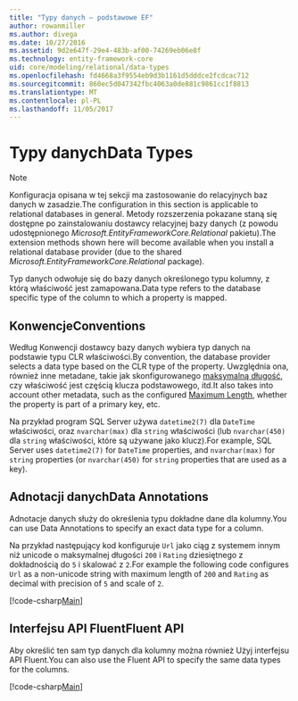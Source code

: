 ```yaml
---
title: "Typy danych — podstawowe EF"
author: rowanmiller
ms.author: divega
ms.date: 10/27/2016
ms.assetid: 9d2e647f-29e4-483b-af00-74269eb06e8f
ms.technology: entity-framework-core
uid: core/modeling/relational/data-types
ms.openlocfilehash: fd4668a3f9554eb9d3b1161d5dddce2fcdcac712
ms.sourcegitcommit: 860ec5d047342fbc4063a0de881c9861cc1f8813
ms.translationtype: MT
ms.contentlocale: pl-PL
ms.lasthandoff: 11/05/2017
---
```

# <a name="data-types"></a><span data-ttu-id="1fb9e-102">Typy danych</span><span class="sxs-lookup"><span data-stu-id="1fb9e-102">Data Types</span></span>

> [!NOTE]  
> <span data-ttu-id="1fb9e-103">Konfiguracja opisana w tej sekcji ma zastosowanie do relacyjnych baz danych w zasadzie.</span><span class="sxs-lookup"><span data-stu-id="1fb9e-103">The configuration in this section is applicable to relational databases in general.</span></span> <span data-ttu-id="1fb9e-104">Metody rozszerzenia pokazane staną się dostępne po zainstalowaniu dostawcy relacyjnej bazy danych (z powodu udostępnionego *Microsoft.EntityFrameworkCore.Relational* pakietu).</span><span class="sxs-lookup"><span data-stu-id="1fb9e-104">The extension methods shown here will become available when you install a relational database provider (due to the shared *Microsoft.EntityFrameworkCore.Relational* package).</span></span>

<span data-ttu-id="1fb9e-105">Typ danych odwołuje się do bazy danych określonego typu kolumny, z którą właściwość jest zamapowana.</span><span class="sxs-lookup"><span data-stu-id="1fb9e-105">Data type refers to the database specific type of the column to which a property is mapped.</span></span>

## <a name="conventions"></a><span data-ttu-id="1fb9e-106">Konwencje</span><span class="sxs-lookup"><span data-stu-id="1fb9e-106">Conventions</span></span>

<span data-ttu-id="1fb9e-107">Według Konwencji dostawcy bazy danych wybiera typ danych na podstawie typu CLR właściwości.</span><span class="sxs-lookup"><span data-stu-id="1fb9e-107">By convention, the database provider selects a data type based on the CLR type of the property.</span></span> <span data-ttu-id="1fb9e-108">Uwzględnia ona, również inne metadane, takie jak skonfigurowanego [maksymalną długość](../max-length.md), czy właściwość jest częścią klucza podstawowego, itd.</span><span class="sxs-lookup"><span data-stu-id="1fb9e-108">It also takes into account other metadata, such as the configured [Maximum Length](../max-length.md), whether the property is part of a primary key, etc.</span></span>

<span data-ttu-id="1fb9e-109">Na przykład program SQL Server używa `datetime2(7)` dla `DateTime` właściwości, oraz `nvarchar(max)` dla `string` właściwości (lub `nvarchar(450)` dla `string` właściwości, które są używane jako klucz).</span><span class="sxs-lookup"><span data-stu-id="1fb9e-109">For example, SQL Server uses `datetime2(7)` for `DateTime` properties, and `nvarchar(max)` for `string` properties (or `nvarchar(450)` for `string` properties that are used as a key).</span></span>

## <a name="data-annotations"></a><span data-ttu-id="1fb9e-110">Adnotacji danych</span><span class="sxs-lookup"><span data-stu-id="1fb9e-110">Data Annotations</span></span>

<span data-ttu-id="1fb9e-111">Adnotacje danych służy do określenia typu dokładne dane dla kolumny.</span><span class="sxs-lookup"><span data-stu-id="1fb9e-111">You can use Data Annotations to specify an exact data type for a column.</span></span>

<span data-ttu-id="1fb9e-112">Na przykład następujący kod konfiguruje `Url` jako ciąg z systemem innym niż unicode o maksymalnej długości `200` i `Rating` dziesiętnego z dokładnością do `5` i skalować z `2`.</span><span class="sxs-lookup"><span data-stu-id="1fb9e-112">For example the following code configures `Url` as a non-unicode string with maximum length of `200` and `Rating` as decimal with precision of `5` and scale of `2`.</span></span>

[!code-csharp[Main](../../../../samples/core/Modeling/DataAnnotations/Samples/Relational/DataType.cs?name=Entities&highlight=4,6)]

## <a name="fluent-api"></a><span data-ttu-id="1fb9e-113">Interfejsu API Fluent</span><span class="sxs-lookup"><span data-stu-id="1fb9e-113">Fluent API</span></span>

<span data-ttu-id="1fb9e-114">Aby określić ten sam typ danych dla kolumny można również Użyj interfejsu API Fluent.</span><span class="sxs-lookup"><span data-stu-id="1fb9e-114">You can also use the Fluent API to specify the same data types for the columns.</span></span>

[!code-csharp[Main](../../../../samples/core/Modeling/FluentAPI/Samples/Relational/DataType.cs?name=Model&highlight=9-10)]

